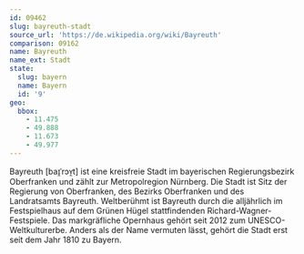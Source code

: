 ```yaml
---
id: 09462
slug: bayreuth-stadt
source_url: 'https://de.wikipedia.org/wiki/Bayreuth'
comparison: 09162
name: Bayreuth
name_ext: Stadt
state:
  slug: bayern
  name: Bayern
  id: '9'
geo:
  bbox:
    - 11.475
    - 49.888
    - 11.673
    - 49.977
---
```


Bayreuth [baɪ̯ˈrɔʏ̯t] ist eine kreisfreie Stadt im bayerischen Regierungsbezirk Oberfranken und zählt zur Metropolregion Nürnberg. Die Stadt ist Sitz der Regierung von Oberfranken, des Bezirks Oberfranken und des Landratsamts Bayreuth. Weltberühmt ist Bayreuth durch die alljährlich im Festspielhaus auf dem Grünen Hügel stattfindenden Richard-Wagner-Festspiele. Das markgräfliche Opernhaus gehört seit 2012 zum UNESCO-Weltkulturerbe. Anders als der Name vermuten lässt, gehört die Stadt erst seit dem Jahr 1810 zu Bayern.
